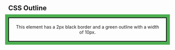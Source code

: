 <!DOCTYPE html>
<html>
<head>
<style>
p {
  border: 2px solid black;
  outline: #4CAF50 solid 10px;
  margin: auto;  
  padding: 20px;
  text-align: center;
}
</style>
</head>
<body>

<h2>CSS Outline</h2>
<p>This element has a 2px black border and a green outline with a width of 10px.</p>

</body>
</html>

